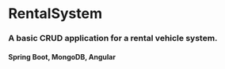 # RentalSystem

### A basic CRUD application for a rental vehicle system.

#### Spring Boot, MongoDB, Angular

